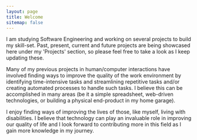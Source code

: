 ```yaml
---
layout: page
title: Welcome
sitemap: false
---
```

I am studying Software Engineering and working on several projects to build my skill-set. Past, present, current and future projects are being showcased here under my 'Projects' section, so please feel free to take a look as I keep updating these.

Many of my previous projects in human/computer interactions have involved finding ways to improve the quality of the work environment by identifying time-intensive tasks and streamlining repetitive tasks and/or creating automated processes to handle such tasks. I believe this can be accomplished in many areas (be it a simple spreadsheet, web-driven technologies, or building a physical end-product in my home garage).

I enjoy finding ways of improving the lives of those, like myself, living with disabilities. I believe that technology can play an invaluable role in improving our quality of life and I look forward to contributing more in this field as I gain more knowledge in my journey.

